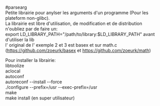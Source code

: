 #parsearg  
Petite librairie pour anylser les arguments d'un programme (Pour les plateform non-glibc).  
La librairie est libre d'utilisation, de modification et de distribution  
n'oubliez par de faire un:  
export LD_LIBRARY_PATH="/path/to/library:$LD_LIBRARY_PATH"
avant d'utiliser la lib  
l' original de l' exemple 2 et 3 est basex et sur math.c (https://github.com/zoeurk/basex et https://github.com/zoeurk/math)

Pour installer la librairie:  
	libtoolize  
	aclocal  
	autoconf  
	autoreconf --install --force  
	./configure --prefix=/usr --exec-prefix=/usr  
	make  
	make install (en super utilisateur)
